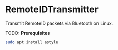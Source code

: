# RemoteIDTransmitter
Transmit RemoteID packets via Bluetooth on Linux.

TODO:
**Prerequisites**
```bash
sudo apt install astyle
```